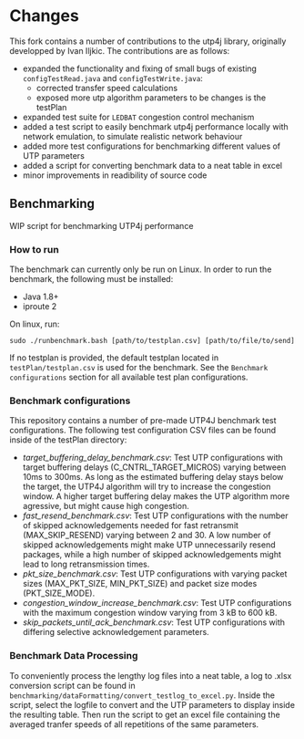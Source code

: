 # Changes

This fork contains a number of contributions to the utp4j library, originally developped by Ivan Iljkic. The contributions are as follows:
- expanded the functionality and fixing of small bugs of existing `configTestRead.java` and `configTestWrite.java`:
    - corrected transfer speed calculations
    - exposed more utp algorithm parameters to be changes is the testPlan
- expanded test suite for `LEDBAT` congestion control mechanism
- added a test script to easily benchmark utp4j performance locally with network emulation, to simulate realistic network behaviour
- added more test configurations for benchmarking different values of UTP parameters
- added a script for converting benchmark data to a neat table in excel
- minor improvements in readibility of source code

## Benchmarking
WIP script for benchmarking UTP4j performance

### How to run
The benchmark can currently only be run on Linux. In order to run the benchmark, the following must be installed:
- Java 1.8+
- iproute 2

On linux, run: 

`sudo ./runbenchmark.bash [path/to/testplan.csv] [path/to/file/to/send]`

If no testplan is provided, the default testplan located in `testPlan/testplan.csv` is used for the benchmark. See the `Benchmark configurations` section for all available test plan configurations.

### Benchmark configurations
This repository contains a number of pre-made UTP4J benchmark test configurations. The following test configuration CSV files can be found inside of the testPlan directory:
- *target_buffering_delay_benchmark.csv*: Test UTP configurations with target buffering delays (C_CNTRL_TARGET_MICROS) varying between 10ms to 300ms. As long as the estimated buffering delay stays below the target, the UTP4J algorithm will try to increase the congestion window. A higher target buffering delay makes the UTP algorithm more agressive, but might cause high congestion.
- *fast_resend_benchmark.csv*: Test UTP configurations with the number of skipped acknowledgements needed for fast retransmit (MAX_SKIP_RESEND) varying between 2 and 30. A low number of skipped acknowledgements might make UTP unnecessarily resend packages, while a high number of skipped acknowledgements might lead to long retransmission times.
- *pkt_size_benchmark.csv*: Test UTP configurations with varying packet sizes (MAX_PKT_SIZE, MIN_PKT_SIZE) and packet size modes (PKT_SIZE_MODE).
- *congestion_window_increase_benchmark.csv*: Test UTP configurations with the maximum congestion window varying from 3 kB to 600 kB.
- *skip_packets_until_ack_benchmark.csv*: Test UTP configurations with differing selective acknowledgement parameters.

### Benchmark Data Processing
To conveniently process the lengthy log files into a neat table, a log to .xlsx conversion script can be found in `benchmarking/dataFormatting/convert_testlog_to_excel.py`.
Inside the script, select the logfile to convert and the UTP parameters to display inside the resulting table.
Then run the script to get an excel file containing the averaged tranfer speeds of all repetitions of the same parameters. 